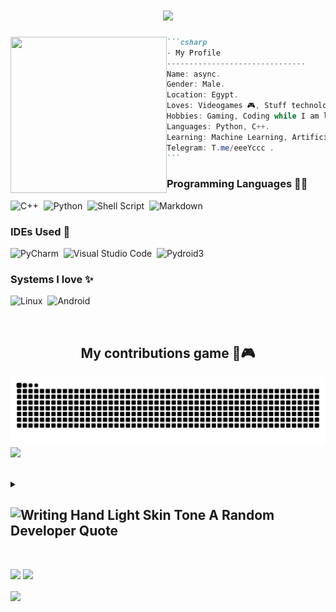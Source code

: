 <!---
z44o/z44o is a ✨ special ✨ repository because its `README.md` (this file) appears on your GitHub profile.
You can click the Preview link to take a look at your changes.
--->
<h1 align="center"><img src='https://readme-typing-svg.herokuapp.com/?font=Righteous&size=60&duration=6000&center=true&vCenter=true&width=1600&height=140&lines=%E2%9C%A8+Hi+there+%F0%9F%91%8B+I%27m+async'></h1>

<img align="left" src="https://media.giphy.com/media/M9gbBd9nbDrOTu1Mqx/giphy.gif" height="250" width="250px" />


````markdown
```csharp
- My Profile
-------------------------------
Name: async.
Gender: Male.
Location: Egypt.
Loves: Videogames 🎮, Stuff technology 🚀, Programming 👨‍💻.
Hobbies: Gaming, Coding while I am listening to music 🎶.
Languages: Python, C++.
Learning: Machine Learning, Artificial Intelligence.
Telegram: T.me/eeeYccc .
```
````

<h3>Programming Languages 👨‍💻</h3>

![C++](https://img.shields.io/badge/C++-00FFFF?style=for-the-badge&logo=c++&logoColor=black)&nbsp;
![Python](https://img.shields.io/badge/Python-3776AB?style=for-the-badge&logo=python&logoColor=white)&nbsp;
![Shell Script](https://img.shields.io/badge/Shell_Script-121011?style=for-the-badge&logo=gnu-bash&logoColor=white)&nbsp;
![Markdown](https://img.shields.io/badge/markdown-%23000000.svg?style=for-the-badge&logo=markdown&logoColor=white)


<h3>IDEs Used 🚀</h3>

![PyCharm](https://img.shields.io/badge/pycharm-143?style=for-the-badge&logo=pycharm&logoColor=black&color=black&labelColor=green)&nbsp;
![Visual Studio Code](https://img.shields.io/badge/Visual%20Studio%20Code-0078d7.svg?style=for-the-badge&logo=visual-studio-code&logoColor=white)&nbsp;
![Pydroid3](https://img.shields.io/badge/Pydroid-316192?style=for-the-badge&logo=terminal&logoColor=white)

<h3>Systems I love ✨</h3>

![Linux](https://img.shields.io/badge/Linux-FCC624?style=for-the-badge&logo=linux&logoColor=black)&nbsp;
![Android](https://img.shields.io/badge/android-FF000?style=for-the-badge&logo=android&logoColor=white)


<br>

<h2 align="center"> My contributions game 🐍🎮</h2>

![](https://raw.githubusercontent.com/KSKOP69/KSKOP69/output/github-contribution-grid-snake-dark.svg#gh-dark-mode-only)
![](https://raw.githubusercontent.com/KSKOP69/KSKOP69/output/github-contribution-grid-snake.svggh-light-mode-only)
<br>

<br>
<details>
  <summary><h2><img src="https://raw.githubusercontent.com/Tarikul-Islam-Anik/Animated-Fluent-Emojis/master/Emojis/Hand%20gestures/Writing%20Hand%20Light%20Skin%20Tone.png" alt="Writing Hand Light Skin Tone" width="40" height="40" /> A Random Developer Quote</h2></summary>
  <div align="center">
    <a href="https://github.com/KSKOP69/KSKOP69">
      <img src="https://quotes-github-readme.vercel.app/api?type=horizontal&theme=midnight-purple" alt="Readme Quotes">
    </a>
  </div>
</details>

</br>

<p float="left">
	<img src="https://github-readme-stats.vercel.app/api/top-langs/?username=DevZ44d&langs_count=6&theme=tokyonight&layout=compact" height="150">
	<img src="https://github-readme-stats.vercel.app/api?username=DevZ44d&show_icons=true&theme=tokyonight" height="150">
</p>
<img src="https://github-readme-activity-graph.vercel.app/graph?username=DevZ44d&bg_color=30649c&color=000000&line=dbfff8&point=000000&area=true&hide_border=true)](https://github.com/ashutosh00710/github-readme-activity-graph" align= "center">
